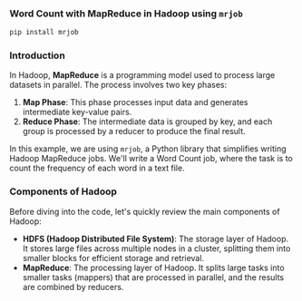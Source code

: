 ### Word Count with MapReduce in Hadoop using `mrjob`
```bash
pip install mrjob
```


### Introduction

In Hadoop, **MapReduce** is a programming model used to process large datasets in parallel. The process involves two key phases:

1. **Map Phase**: This phase processes input data and generates intermediate key-value pairs.
2. **Reduce Phase**: The intermediate data is grouped by key, and each group is processed by a reducer to produce the final result.

In this example, we are using `mrjob`, a Python library that simplifies writing Hadoop MapReduce jobs. We'll write a Word Count job, where the task is to count the frequency of each word in a text file.

### Components of Hadoop

Before diving into the code, let's quickly review the main components of Hadoop:

- **HDFS (Hadoop Distributed File System)**: The storage layer of Hadoop. It stores large files across multiple nodes in a cluster, splitting them into smaller blocks for efficient storage and retrieval.
- **MapReduce**: The processing layer of Hadoop. It splits large tasks into smaller tasks (mappers) that are processed in parallel, and the results are combined by reducers.
